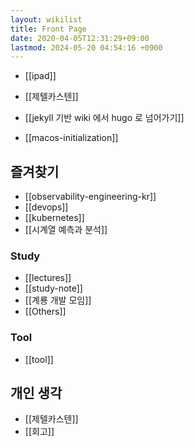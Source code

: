 ```yaml
---
layout: wikilist
title: Front Page
date: 2020-04-05T12:31:29+09:00
lastmod: 2024-05-20 04:54:16 +0900
---
```

- [[ipad]]
- [[제텔카스텐]]
- [[jekyll 기반 wiki 에서 hugo 로 넘어가기]]

- [[macos-initialization]]
## 즐겨찾기
- [[observability-engineering-kr]]
- [[devops]]
- [[kubernetes]]
- [[시계열 예측과 분석]]

### Study
- [[lectures]]
- [[study-note]]
- [[계룡 개발 모임]]
- [[Others]]

### Tool
- [[tool]]

## 개인 생각
- [[제텔카스텐]]
- [[회고]]
